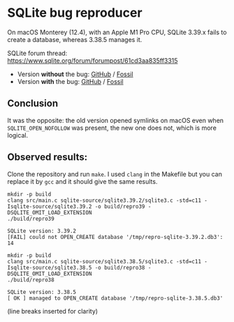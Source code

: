 # SQLite bug reproducer

On macOS Monterey (12.4), with an Apple M1 Pro CPU, SQLite 3.39.x fails to create a database,
whereas 3.38.5 manages it.

SQLite forum thread: https://www.sqlite.org/forum/forumpost/61cd3aa835ff3315

- Version **without** the bug: [GitHub](https://github.com/sqlite/sqlite/commit/cc212e4450e5a3f38b88508f1e3d90045deb8fd1) / [Fossil](https://sqlite.org/src/info/764b71267e0b31ff7eaf2a0def7526a1a02dce4d5b456dea060d97ed342efdd1)
- Version **with** the bug: [GitHub](https://github.com/sqlite/sqlite/commit/6868bca6c5fae2c93f961313efc41f9330e8f8f2) / [Fossil](https://sqlite.org/src/info/d55273e36e312336b8fc77dc771657d3b2c3437fbbd79f3be37701982560d634)

## Conclusion

It was the opposite: the old version opened symlinks on macOS even when `SQLITE_OPEN_NOFOLLOW` was present, the new
one does not, which is more logical.

## Observed results:

Clone the repository and run `make`. I used `clang` in the Makefile but you can replace it by
`gcc` and it should give the same results.

```text
mkdir -p build
clang src/main.c sqlite-source/sqlite3.39.2/sqlite3.c -std=c11 -Isqlite-source/sqlite3.39.2 -o build/repro39 -DSQLITE_OMIT_LOAD_EXTENSION
./build/repro39

SQLite version: 3.39.2
[FAIL] could not OPEN_CREATE database '/tmp/repro-sqlite-3.39.2.db3': 14

mkdir -p build
clang src/main.c sqlite-source/sqlite3.38.5/sqlite3.c -std=c11 -Isqlite-source/sqlite3.38.5 -o build/repro38 -DSQLITE_OMIT_LOAD_EXTENSION
./build/repro38

SQLite version: 3.38.5
[ OK ] managed to OPEN_CREATE database '/tmp/repro-sqlite-3.38.5.db3'
```

(line breaks inserted for clarity)
